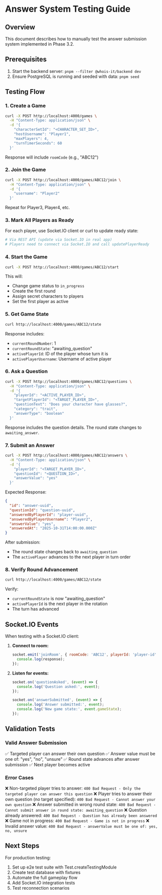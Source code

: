 # Answer System Testing Guide

## Overview

This document describes how to manually test the answer submission system implemented in Phase 3.2.

## Prerequisites

1. Start the backend server: `pnpm --filter @whois-it/backend dev`
2. Ensure PostgreSQL is running and seeded with data: `pnpm seed`

## Testing Flow

### 1. Create a Game

```bash
curl -X POST http://localhost:4000/games \
  -H "Content-Type: application/json" \
  -d '{
    "characterSetId": "<CHARACTER_SET_ID>",
    "hostUsername": "Player1",
    "maxPlayers": 4,
    "turnTimerSeconds": 60
  }'
```

Response will include `roomCode` (e.g., "ABC12")

### 2. Join the Game

```bash
curl -X POST http://localhost:4000/games/ABC12/join \
  -H "Content-Type: application/json" \
  -d '{
    "username": "Player2"
  }'
```

Repeat for Player3, Player4, etc.

### 3. Mark All Players as Ready

For each player, use Socket.IO client or curl to update ready state:

```bash
# Via REST API (update via Socket.IO in real app)
# Players need to connect via Socket.IO and call updatePlayerReady
```

### 4. Start the Game

```bash
curl -X POST http://localhost:4000/games/ABC12/start
```

This will:
- Change game status to `in_progress`
- Create the first round
- Assign secret characters to players
- Set the first player as active

### 5. Get Game State

```bash
curl http://localhost:4000/games/ABC12/state
```

Response includes:
- `currentRoundNumber`: 1
- `currentRoundState`: "awaiting_question"
- `activePlayerId`: ID of the player whose turn it is
- `activePlayerUsername`: Username of active player

### 6. Ask a Question

```bash
curl -X POST http://localhost:4000/games/ABC12/questions \
  -H "Content-Type: application/json" \
  -d '{
    "playerId": "<ACTIVE_PLAYER_ID>",
    "targetPlayerId": "<TARGET_PLAYER_ID>",
    "questionText": "Does your character have glasses?",
    "category": "trait",
    "answerType": "boolean"
  }'
```

Response includes the question details. The round state changes to `awaiting_answer`.

### 7. Submit an Answer

```bash
curl -X POST http://localhost:4000/games/ABC12/answers \
  -H "Content-Type: application/json" \
  -d '{
    "playerId": "<TARGET_PLAYER_ID>",
    "questionId": "<QUESTION_ID>",
    "answerValue": "yes"
  }'
```

Expected Response:
```json
{
  "id": "answer-uuid",
  "questionId": "question-uuid",
  "answeredByPlayerId": "player-uuid",
  "answeredByPlayerUsername": "Player2",
  "answerValue": "yes",
  "answeredAt": "2025-10-31T14:00:00.000Z"
}
```

After submission:
- The round state changes back to `awaiting_question`
- The `activePlayer` advances to the next player in turn order

### 8. Verify Round Advancement

```bash
curl http://localhost:4000/games/ABC12/state
```

Verify:
- `currentRoundState` is now "awaiting_question"
- `activePlayerId` is the next player in the rotation
- The turn has advanced

## Socket.IO Events

When testing with a Socket.IO client:

1. **Connect to room:**
   ```javascript
   socket.emit('joinRoom', { roomCode: 'ABC12', playerId: 'player-id' }, (response) => {
     console.log(response);
   });
   ```

2. **Listen for events:**
   ```javascript
   socket.on('questionAsked', (event) => {
     console.log('Question asked:', event);
   });

   socket.on('answerSubmitted', (event) => {
     console.log('Answer submitted:', event);
     console.log('New game state:', event.gameState);
   });
   ```

## Validation Tests

### Valid Answer Submission

✅ Targeted player can answer their own question
✅ Answer value must be one of: "yes", "no", "unsure"
✅ Round state advances after answer submission
✅ Next player becomes active

### Error Cases

❌ Non-targeted player tries to answer: `400 Bad Request - Only the targeted player can answer this question`
❌ Player tries to answer their own question (no target specified): `400 Bad Request - Cannot answer your own question`
❌ Answer submitted in wrong round state: `400 Bad Request - Cannot submit answer in round state: awaiting_question`
❌ Question already answered: `400 Bad Request - Question has already been answered`
❌ Game not in progress: `400 Bad Request - Game is not in progress`
❌ Invalid answer value: `400 Bad Request - answerValue must be one of: yes, no, unsure`

## Next Steps

For production testing:
1. Set up e2e test suite with Test.createTestingModule
2. Create test database with fixtures
3. Automate the full gameplay flow
4. Add Socket.IO integration tests
5. Test reconnection scenarios
